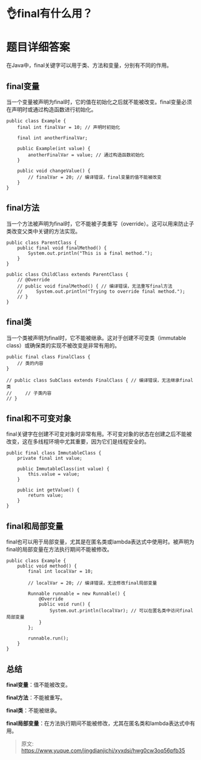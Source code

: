 # 👌final有什么用？

# 题目详细答案
在Java中，final关键字可以用于类、方法和变量，分别有不同的作用。

## final变量
当一个变量被声明为final时，它的值在初始化之后就不能被改变。final变量必须在声明时或通过构造函数进行初始化。

```plain
public class Example {
    final int finalVar = 10; // 声明时初始化

    final int anotherFinalVar;

    public Example(int value) {
        anotherFinalVar = value; // 通过构造函数初始化
    }

    public void changeValue() {
        // finalVar = 20; // 编译错误，final变量的值不能被改变
    }
}
```

## final方法
当一个方法被声明为final时，它不能被子类重写（override）。这可以用来防止子类改变父类中关键的方法实现。

```plain
public class ParentClass {
    public final void finalMethod() {
        System.out.println("This is a final method.");
    }
}

public class ChildClass extends ParentClass {
    // @Override
    // public void finalMethod() { // 编译错误，无法重写final方法
    //     System.out.println("Trying to override final method.");
    // }
}
```

## final类
当一个类被声明为final时，它不能被继承。这对于创建不可变类（immutable class）或确保类的实现不被改变是非常有用的。

```plain
public final class FinalClass {
    // 类的内容
}

// public class SubClass extends FinalClass { // 编译错误，无法继承final类
//     // 子类内容
// }
```

## final和不可变对象
final关键字在创建不可变对象时非常有用。不可变对象的状态在创建之后不能被改变，这在多线程环境中尤其重要，因为它们是线程安全的。

```plain
public final class ImmutableClass {
    private final int value;

    public ImmutableClass(int value) {
        this.value = value;
    }

    public int getValue() {
        return value;
    }
}
```

## final和局部变量
final也可以用于局部变量，尤其是在匿名类或lambda表达式中使用时。被声明为final的局部变量在方法执行期间不能被修改。

```plain
public class Example {
    public void method() {
        final int localVar = 10;

        // localVar = 20; // 编译错误，无法修改final局部变量

        Runnable runnable = new Runnable() {
            @Override
            public void run() {
                System.out.println(localVar); // 可以在匿名类中访问final局部变量
            }
        };

        runnable.run();
    }
}
```

## 总结
**final变量**：值不能被改变。

**final方法**：不能被重写。

**final类**：不能被继承。

**final局部变量**：在方法执行期间不能被修改，尤其在匿名类和lambda表达式中有用。



> 原文: <https://www.yuque.com/jingdianjichi/xyxdsi/hwg0cw3oq56pfb35>